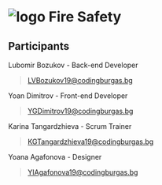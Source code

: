 # ![logo](https://imgur.com/1XEHjOt) **Fire Safety**

## Participants

Lubomir Bozukov - Back-end Developer

> LVBozukov19@codingburgas.bg

Yoan Dimitrov - Front-end Developer

> YGDimitrov19@codingburgas.bg

Karina Tangardzhieva - Scrum Trainer

> KGTangardzhieva19@codingburgas.bg

Yoana Agafonova - Designer

> YIAgafonova19@codingburgas.bg
